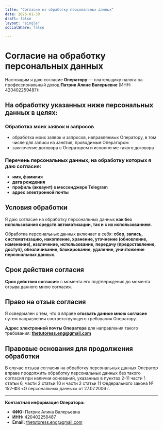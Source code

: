 ```yaml
---
title: "Согласие на обработку персональных данных"
date: 2025-01-30
draft: false
layout: "single"
socialShare: false

---
```


# Согласие на обработку персональных данных

Настоящим я даю согласие **Оператору** — плательщику налога на профессиональный доход **Патрик Алине Валерьевне** (ИНН: 420402259487):

## На обработку указанных ниже персональных данных в целях:

### Обработка моих заявок и запросов

- обработка моих заявок и запросов, направляемых Оператору, в том числе для записи на занятия, проводимые Оператором
- заключение договора с Оператором и исполнение такого договора

### Перечень персональных данных, на обработку которых я даю согласие:

- **имя, фамилия**
- **дата рождения**
- **профиль (аккаунт) в мессенджере Telegram**
- **адрес электронной почты**

## Условия обработки

Я даю согласие на обработку персональных данных **как без использования средств автоматизации, так и с их использованием**.

Обработка персональных данных включает в себя: **сбор, запись, систематизацию, накопление, хранение, уточнение (обновление, изменение), извлечение, использование, передачу (предоставление, доступ), обезличивание, блокирование, удаление, уничтожение персональных данных**.

## Срок действия согласия

**Срок действия согласия:** с момента его подтверждения до момента отзыва данного мною согласия.

## Право на отзыв согласия

Я осведомлен с тем, что я вправе **отозвать данное мною согласие** путем направления соответствующего требования Оператору.

**Адрес электронной почты Оператора** для направления такого требования: **thetutoress.eng@gmail.com**

## Правовые основания для продолжения обработки

В случае отзыва согласия на обработку персональных данных Оператор вправе продолжить обработку персональных данных без такого согласия при наличии оснований, указанных в пунктах 2-11 части 1 статьи 6, части 2 статьи 10 и части 2 статьи 11 Федерального закона № 152-ФЗ «О персональных данных» от 27.07.2006 г.

---

**Контактная информация Оператора:**
- **ФИО:** Патрик Алина Валерьевна  
- **ИНН:** 420402259487
- **Email:** thetutoress.eng@gmail.com